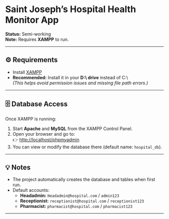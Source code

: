 # Saint Joseph’s Hospital Health Monitor App

**Status:** Semi-working  
**Note:** Requires **XAMPP** to run.

---

## ⚙️ Requirements
- Install [XAMPP](https://www.apachefriends.org/index.html)  
- **Recommended:** Install it in your **D:\ drive** instead of C:\  
  *(This helps avoid permission issues and missing file path errors.)*

---

## 🗄️ Database Access
Once XAMPP is running:
1. Start **Apache** and **MySQL** from the XAMPP Control Panel.  
2. Open your browser and go to:  
   👉 [http://localhost/phpmyadmin](http://localhost/phpmyadmin)  
3. You can view or modify the database there (default name: `hospital_db`).

---

## 💡 Notes
- The project automatically creates the database and tables when first run.  
- Default accounts:  
  - **Headadmin:** `Headadmin@hospital.com` / `admin123`  
  - **Receptionist:** `receptionist@hospital.com` / `receptionist123`  
  - **Pharmacist:** `pharmacist@hospital.com` / `pharmacist123`

---
